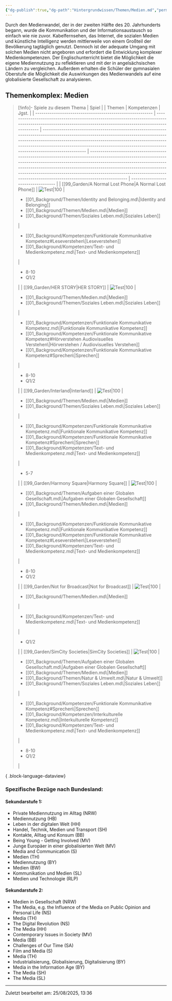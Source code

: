 ```yaml
---
{"dg-publish":true,"dg-path":"Hintergrundwissen/Themen/Medien.md","permalink":"/hintergrundwissen/themen/medien/","tags":["topic"],"noteIcon":"2"}
---
```


Durch den Medienwandel, der in der zweiten Hälfte des 20. Jahrhunderts begann, wurde die Kommunikation und der Informationsaustausch so einfach wie nie zuvor. Kabelfernsehen, das Internet, die sozialen Medien und künstliche Intelligenz werden mittlerweile von einem Großteil der Bevölkerung tagtäglich genutzt. Dennoch ist der adequate Umgang mit solchen Medien nicht angeboren und erfordert die Entwicklung komplexer Medienkompetenzen. Der Englischunterricht bietet die Möglichkeit die eigene Mediennutzung zu reflektieren und mit der in angelsächsischen Ländern zu vergleichen. Außerdem erhalten  die Schüler der gymnasialen Oberstufe die Möglichkeit die Auswirkungen des Medienwandels auf eine globalisierte Gesellschaft zu analysieren. 
## Themenkomplex: Medien
>[!info]- Spiele zu diesem Thema
> | Spiel                                                     |                                                                                                                                                                | Themen                                                                                                                                                                                                                                                                                                                | Kompetenzen                                                                                                                                                                                                                                                                                                                                                                                | Jgst.                               |
> | --------------------------------------------------------- | -------------------------------------------------------------------------------------------------------------------------------------------------------------- | --------------------------------------------------------------------------------------------------------------------------------------------------------------------------------------------------------------------------------------------------------------------------------------------------------------------- | ------------------------------------------------------------------------------------------------------------------------------------------------------------------------------------------------------------------------------------------------------------------------------------------------------------------------------------------------------------------------------------------ | ----------------------------------- |
> | [[99_Garden/A Normal Lost Phone\|A Normal Lost Phone]] | ![Test\|100](https://images.igdb.com/igdb/image/upload/t_cover_big/co2kfs.webp)                                                                                | <ul><li>[[01_Background/Themen/Identity and Belonging.md\\|Identity and Belonging]]</li><li>[[01_Background/Themen/Medien.md\\|Medien]]</li><li>[[01_Background/Themen/Soziales Leben.md\\|Soziales Leben]]</li></ul>                                                                                                 | <ul><li>[[01_Background/Kompetenzen/Funktionale Kommunikative Kompetenz#Leseverstehen\\|Leseverstehen]]</li><li>[[01_Background/Kompetenzen/Text- und Medienkompetenz.md\\|Text- und Medienkompetenz]]</li></ul>                                                                                                                                                                        | <ul><li>8-10</li><li>Q1/2</li></ul> |
> | [[99_Garden/HER STORY\|HER STORY]]                     | ![Test\|100](https://m.media-amazon.com/images/M/MV5BMTYwMGY1MDAtMzcyZC00Y2E4LWFjNjgtZjdhNjMyYjM4NDQwXkEyXkFqcGdeQXVyMTA0MTM5NjI2._V1_.jpg)                    | <ul><li>[[01_Background/Themen/Medien.md\\|Medien]]</li><li>[[01_Background/Themen/Soziales Leben.md\\|Soziales Leben]]</li></ul>                                                                                                                                                                                     | <ul><li>[[01_Background/Kompetenzen/Funktionale Kommunikative Kompetenz.md\\|Funktionale Kommunikative Kompetenz]]</li><li>[[01_Background/Kompetenzen/Funktionale Kommunikative Kompetenz#Hörverstehen Audiovisuelles Verstehen\\|Hörverstehen / Audiovisuelles Verstehen]]</li><li>[[01_Background/Kompetenzen/Funktionale Kommunikative Kompetenz#Sprechen\\|Sprechen]]</li></ul> | <ul><li>8-10</li><li>Q1/2</li></ul> |
> | [[99_Garden/Interland\|Interland]]                     | ![Test\|100](https://www.googlewatchblog.de/wp-content/uploads/be-internet-awesome-interland.jpg)                                                              | <ul><li>[[01_Background/Themen/Medien.md\\|Medien]]</li><li>[[01_Background/Themen/Soziales Leben.md\\|Soziales Leben]]</li></ul>                                                                                                                                                                                     | <ul><li>[[01_Background/Kompetenzen/Funktionale Kommunikative Kompetenz.md\\|Funktionale Kommunikative Kompetenz]]</li><li>[[01_Background/Kompetenzen/Funktionale Kommunikative Kompetenz#Sprechen\\|Sprechen]]</li><li>[[01_Background/Kompetenzen/Text- und Medienkompetenz.md\\|Text- und Medienkompetenz]]</li></ul>                                                               | <ul><li>5-7</li></ul>               |
> | [[99_Garden/Harmony Square\|Harmony Square]]           | ![Test\|100](https://games-im-unterricht.de/sites/default/files/styles/game_bild_cropped_480x270/public/spielbilder/Harmony%20Square%20Logo.PNG?itok=ueAAXUbs) | <ul><li>[[01_Background/Themen/Aufgaben einer Globalen Gesellschaft.md\\|Aufgaben einer Globalen Gesellschaft]]</li><li>[[01_Background/Themen/Medien.md\\|Medien]]</li></ul>                                                                                                                                         | <ul><li>[[01_Background/Kompetenzen/Funktionale Kommunikative Kompetenz.md\\|Funktionale Kommunikative Kompetenz]]</li><li>[[01_Background/Kompetenzen/Funktionale Kommunikative Kompetenz#Leseverstehen\\|Leseverstehen]]</li><li>[[01_Background/Kompetenzen/Text- und Medienkompetenz.md\\|Text- und Medienkompetenz]]</li></ul>                                                     | <ul><li>8-10</li><li>Q1/2</li></ul> |
> | [[99_Garden/Not for Broadcast\|Not for Broadcast]]     | ![Test\|100](https://images.igdb.com/igdb/image/upload/t_cover_big/co5bcn.webp)                                                                                | <ul><li>[[01_Background/Themen/Medien.md\\|Medien]]</li></ul>                                                                                                                                                                                                                                                         | <ul><li>[[01_Background/Kompetenzen/Text- und Medienkompetenz.md\\|Text- und Medienkompetenz]]</li></ul>                                                                                                                                                                                                                                                                                   | <ul><li>Q1/2</li></ul>              |
> | [[99_Garden/SimCity Societies\|SimCity Societies]]     | ![Test\|100](https://assetsio.gnwcdn.com/co1ufe.jpg?width=1200&height=1200&fit=bounds&quality=70&format=jpg&auto=webp)                                         | <ul><li>[[01_Background/Themen/Aufgaben einer Globalen Gesellschaft.md\\|Aufgaben einer Globalen Gesellschaft]]</li><li>[[01_Background/Themen/Medien.md\\|Medien]]</li><li>[[01_Background/Themen/Natur & Umwelt.md\\|Natur & Umwelt]]</li><li>[[01_Background/Themen/Soziales Leben.md\\|Soziales Leben]]</li></ul> | <ul><li>[[01_Background/Kompetenzen/Funktionale Kommunikative Kompetenz#Sprechen\\|Sprechen]]</li><li>[[01_Background/Kompetenzen/Interkulturelle Kompetenz.md\\|Interkulturelle Kompetenz]]</li><li>[[01_Background/Kompetenzen/Text- und Medienkompetenz.md\\|Text- und Medienkompetenz]]</li></ul>                                                                                   | <ul><li>8-10</li><li>Q1/2</li></ul> |
> 
{ .block-language-dataview}
### Spezifische Bezüge nach Bundesland:

#### Sekundarstufe 1:
- Private Mediennutzung im Alltag (NRW)      
- Mediennutzung (HB) 
- Leben in der digitalen Welt (HH)  
- Handel, Technik, Medien und Transport (SH)
- Kontakte, Alltag und Konsum (BB)
- Being Young - Getting Involved (MV)
- Junge Europäer in einer globalisierten Welt (MV)
- Media and Communication (S)
- Medien (TH)
- Mediennutzung (BY)
- Medien (BW) 
- Kommunikation und Medien (SL)
- Medien und Technologie (RLP) 
#### Sekundarstufe 2:
- Medien in Gesellschaft (NRW)
- The Media, e.g. the Influence of the Media on Public Opinion and Personal Life (NS)
- Media (TH) 
- The Digital Revolution (NS)
- The Media (HH)
- Contemporary Issues in Society (MV)
- Media (BB)
- Challenges of Our Time (SA)
-  Film and Media (S)
- Media (TH)
- Industrialisierung, Globalisierung, Digitalisierung (BY)
- Media in the Information Age (BY)
- The Media (SH)
- The Media (SL)
---
Zuletzt bearbeitet am: 25/08/2025, 13:36